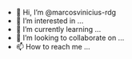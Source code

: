- 👋 Hi, I’m @marcosvinicius-rdg
- 👀 I’m interested in ...
- 🌱 I’m currently learning ...
- 💞️ I’m looking to collaborate on ...
- 📫 How to reach me ...

<!---
marcosvinicius-rdg/marcosvinicius-rdg is a ✨ special ✨ repository because its `README.md` (this file) appears on your GitHub profile.
You can click the Preview link to take a look at your changes.
--->
